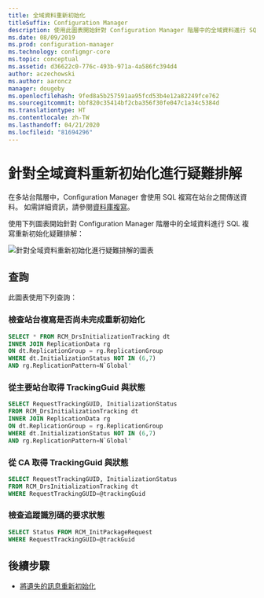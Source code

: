 ```yaml
---
title: 全域資料重新初始化
titleSuffix: Configuration Manager
description: 使用此圖表開始針對 Configuration Manager 階層中的全域資料進行 SQL 複寫重新初始化疑難排解
ms.date: 08/09/2019
ms.prod: configuration-manager
ms.technology: configmgr-core
ms.topic: conceptual
ms.assetid: d36622c0-776c-493b-971a-4a586fc394d4
author: aczechowski
ms.author: aaroncz
manager: dougeby
ms.openlocfilehash: 9fed8a5b257591aa95fcd53b4e12a82249fce762
ms.sourcegitcommit: bbf820c35414bf2cba356f30fe047c1a34c5384d
ms.translationtype: HT
ms.contentlocale: zh-TW
ms.lasthandoff: 04/21/2020
ms.locfileid: "81694296"
---
```

# <a name="troubleshoot-global-data-reinit"></a>針對全域資料重新初始化進行疑難排解

在多站台階層中，Configuration Manager 會使用 SQL 複寫在站台之間傳送資料。 如需詳細資訊，請參閱[資料庫複寫](../../../plan-design/hierarchy/database-replication.md)。

使用下列圖表開始針對 Configuration Manager 階層中的全域資料進行 SQL 複寫重新初始化疑難排解：

![針對全域資料重新初始化進行疑難排解的圖表](media/global-data-reinit.svg)

## <a name="queries"></a>查詢

此圖表使用下列查詢：

### <a name="check-if-site-replication-hasnt-finished-reinit"></a>檢查站台複寫是否尚未完成重新初始化

```sql
SELECT * FROM RCM_DrsInitializationTracking dt
INNER JOIN ReplicationData rg
ON dt.ReplicationGroup = rg.ReplicationGroup
WHERE dt.InitializationStatus NOT IN (6,7)
AND rg.ReplicationPattern=N`Global'
```

### <a name="get-the-trackingguid--status-from-the-primary-site"></a>從主要站台取得 TrackingGuid 與狀態

```sql
SELECT RequestTrackingGUID, InitializationStatus
FROM RCM_DrsInitializationTracking dt
INNER JOIN ReplicationData rg
ON dt.ReplicationGroup = rg.ReplicationGroup
WHERE dt.InitializationStatus NOT IN (6,7)
AND rg.ReplicationPattern=N`Global'
```

### <a name="get-the-trackingguid--status-from-the-cas"></a>從 CA 取得 TrackingGuid 與狀態

```sql
SELECT RequestTrackingGUID, InitializationStatus
FROM RCM_DrsInitializationTracking dt
WHERE RequestTrackingGUID=@trackingGuid
```

### <a name="check-request-status-for-the-tracking-id"></a>檢查追蹤識別碼的要求狀態

```sql
SELECT Status FROM RCM_InitPackageRequest
WHERE RequestTrackingGUID=@trackGuid
```

## <a name="next-steps"></a>後續步驟

- [將遺失的訊息重新初始化](reinit-missing-message.md)
